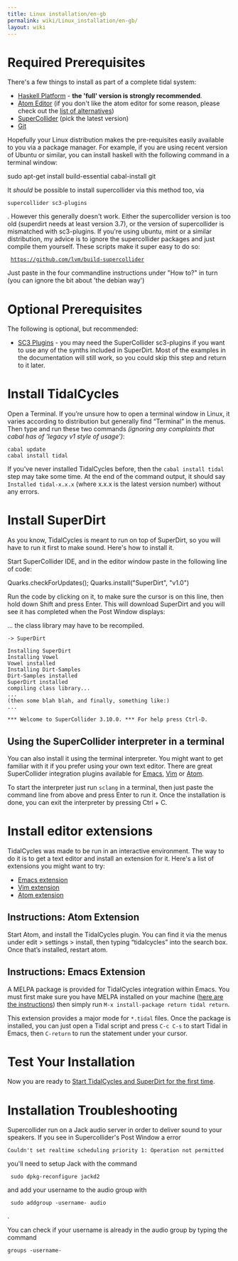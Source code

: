 ```yaml
---
title: Linux installation/en-gb
permalink: wiki/Linux_installation/en-gb/
layout: wiki
---
```


# Required Prerequisites

There's a few things to install as part of a complete tidal system:

<div class="mw-translate-fuzzy">

-   [Haskell Platform](https://www.haskell.org/platform/) - **the 'full'
    version is strongly recommended**.
-   [Atom Editor](https://atom.io/) (if you don't like the atom editor
    for some reason, please check out the [list of
    alternatives](/wiki/List_of_tidal_editors "wikilink"))
-   [SuperCollider](http://supercollider.github.io/download) (pick the
    latest version)
-   [Git](https://git-scm.com/)

</div>
<div class="mw-translate-fuzzy">

Hopefully your Linux distribution makes the pre-requisites easily
available to you via a package manager. For example, if you are using
recent version of Ubuntu or similar, you can install haskell with the
following command in a terminal window:

</div>
<div class="mw-translate-fuzzy">

sudo apt-get install build-essential cabal-install git

</div>
<div class="mw-translate-fuzzy">

It *should* be possible to install supercollider via this method too,
via

``` shell
supercollider sc3-plugins
```

. However this generally doesn't work. Either the supercollider version
is too old (superdirt needs at least version 3.7), or the version of
supercollider is mismatched with sc3-plugins. If you're using ubuntu,
mint or a similar distribution, my advice is to ignore the supercollider
packages and just compile them yourself. These scripts make it super
easy to do so:

` `[`https://github.com/lvm/build-supercollider`](https://github.com/lvm/build-supercollider)

</div>

Just paste in the four commandline instructions under "How to?" in turn
(you can ignore the bit about 'the debian way')

# Optional Prerequisites

The following is optional, but recommended:

-   [SC3 Plugins](https://supercollider.github.io/sc3-plugins/) - you
    may need the SuperCollider sc3-plugins if you want to use any of the
    synths included in SuperDirt. Most of the examples in the
    documentation will still work, so you could skip this step and
    return to it later.

# Install TidalCycles

Open a Terminal. If you’re unsure how to open a terminal window in
Linux, it varies according to distribution but generally find “Terminal”
in the menus. Then type and run these two commands *(ignoring any
complaints that cabal has of 'legacy v1 style of usage')*:

`cabal update`  
`cabal install tidal`

If you've never installed TidalCycles before, then the
`cabal install tidal` step may take some time. At the end of the command
output, it should say `Installed tidal-x.x.x` (where x.x.x is the latest
version number) without any errors.

# Install SuperDirt

<div class="mw-translate-fuzzy">

As you know, TidalCycles is meant to run on top of SuperDirt, so you
will have to run it first to make sound. Here's how to install it.

</div>

Start SuperCollider IDE, and in the editor window paste in the following
line of code:

<div class="mw-translate-fuzzy">

Quarks.checkForUpdates(); Quarks.install("SuperDirt", "v1.0")

</div>
<div class="mw-translate-fuzzy">

Run the code by clicking on it, to make sure the cursor is on this line,
then hold down Shift and press Enter. This will download SuperDirt and
you will see it has completed when the Post Window displays:

</div>
<div class="mw-translate-fuzzy">

... the class library may have to be recompiled.

`-> SuperDirt`

</div>

``` plaintext
Installing SuperDirt
Installing Vowel
Vowel installed
Installing Dirt-Samples
Dirt-Samples installed
SuperDirt installed
compiling class library...
...
(then some blah blah, and finally, something like:)
...

*** Welcome to SuperCollider 3.10.0. *** For help press Ctrl-D.
```

## Using the SuperCollider interpreter in a terminal

You can also install it using the terminal interpreter. You might want
to get familiar with it if you prefer using your own text editor. There
are great SuperCollider integration plugins available for
[Emacs](https://github.com/supercollider/scel),
[Vim](https://github.com/supercollider/scvim) or
[Atom](https://atom.io/packages/supercollider).

To start the interpreter just run `sclang` in a terminal, then just
paste the command line from above and press Enter to run it. Once the
installation is done, you can exit the interpreter by pressing Ctrl + C.

# Install editor extensions

TidalCycles was made to be run in an interactive environment. The way to
do it is to get a text editor and install an extension for it. Here's a
list of extensions you might want to try:

-   [Emacs extension](https://github.com/supercollider/scel)
-   [Vim extension](https://github.com/supercollider/scvim)
-   [Atom extension](https://github.com/crucialfelix/atom-supercollider)

## Instructions: Atom Extension

Start Atom, and install the TidalCycles plugin. You can find it via the
menus under edit \> settings \> install, then typing “tidalcycles” into
the search box. Once that’s installed, restart atom.

## Instructions: Emacs Extension

<div class="mw-translate-fuzzy">

A MELPA package is provided for TidalCycles integration within Emacs.
You must first make sure you have MELPA installed on your machine ([here
are the instructions](https://melpa.org/#/getting-started)) then simply
run `M-x install-package return tidal return`.

</div>

This extension provides a major mode for `*.tidal` files. Once the
package is installed, you can just open a Tidal script and press
`C-c C-s` to start Tidal in Emacs, then `C-return` to run the statement
under your cursor.

# Test Your Installation

Now you are ready to [Start TidalCycles and SuperDirt for the first
time](/wiki/Start_tidalcycles_and_superdirt_for_the_first_time "wikilink").

# Installation Troubleshooting

Supercollider run on a Jack audio server in order to deliver sound to
your speakers. If you see in Supercollider's Post Window a error

    Couldn't set realtime scheduling priority 1: Operation not permitted

you'll need to setup Jack with the command

     sudo dpkg-reconfigure jackd2 

and add your username to the audio group with

     sudo addgroup -username- audio 

.

<div class="mw-translate-fuzzy">

You can check if your username is already in the audio group by typing
the command

    groups -username-

</div>
